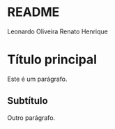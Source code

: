 # README
Leonardo Oliveira 
Renato Henrique 

<!DOCTYPE html>
<html lang="pt-BR">
<head>
  <meta charset="UTF-8">
  <title>Título da Página</title>
</head>
<body>
  <h1>Título principal</h1>
  <p>Este é um parágrafo.</p>
  <h2>Subtítulo</h2>
  <p>Outro parágrafo.</p>
</body>
</html>
